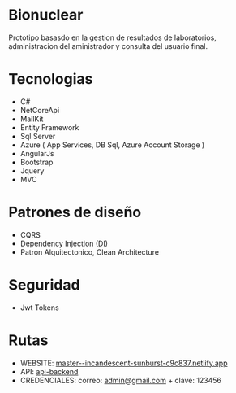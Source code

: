 # Bionuclear
Prototipo basasdo en la gestion de resultados de laboratorios, administracion del aministrador y consulta del usuario final.

# Tecnologias
* C#
* NetCoreApi
* MailKit
* Entity Framework
* Sql Server
* Azure ( App Services, DB Sql, Azure Account Storage )
* AngularJs
* Bootstrap
* Jquery
* MVC


# Patrones de diseño
* CQRS
* Dependency Injection (DI)
* Patron Alquitectonico, Clean Architecture

# Seguridad
* Jwt Tokens

# Rutas
* WEBSITE: [master--incandescent-sunburst-c9c837.netlify.app](https://master--incandescent-sunburst-c9c837.netlify.app/#!/)
* API: [api-backend](https://bionuclearapi.azurewebsites.net/swagger/index.html)
* CREDENCIALES: correo: admin@gmail.com + clave: 123456
